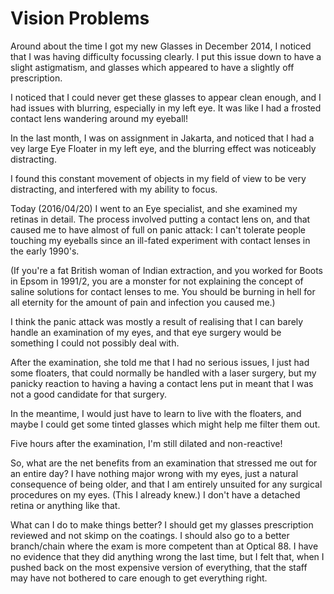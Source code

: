 # Vision Problems

Around about the time I got my new Glasses in December 2014, I noticed that I was having difficulty focussing clearly.  I put this issue down to have a slight astigmatism, and glasses which appeared to have a slightly off prescription.

I noticed that I could never get these glasses to appear clean enough, and I had issues with blurring, especially in my left eye. It was like I had a frosted contact lens wandering around my eyeball!

In the last month, I was on assignment in Jakarta, and noticed that I had a vey large Eye Floater in my left eye, and the blurring effect was noticeably distracting.  

I found this constant movement of objects in my field of view to be very distracting, and interfered with my ability to focus.

Today (2016/04/20) I went to an Eye specialist, and she examined my retinas in detail. The process involved putting a contact lens on, and that caused me to have almost of full on panic attack: I can't tolerate people touching my eyeballs since an ill-fated experiment with contact lenses in the early 1990's. 

(If you're a fat British woman of Indian extraction, and you worked for Boots in Epsom in 1991/2, you are a monster for not explaining the concept of saline solutions for contact lenses to me. You should be burning in hell for all eternity for the amount of pain and infection you caused me.)

I think the panic attack was mostly a result of realising that I can barely handle an examination of my eyes, and that eye surgery would be something I could not possibly deal with.

After the examination, she told me that I had no serious issues, I just had some floaters, that could normally be handled with a laser surgery, but my panicky reaction to having a having a contact lens put in meant that I was not a good candidate for that surgery.

In the meantime, I would just have to learn to live with the floaters, and maybe I could get some tinted glasses which might help me filter them out.

Five hours after the examination, I'm still dilated and non-reactive!

So, what are the net benefits from an examination that stressed me out for an entire day?  I have nothing major wrong with my eyes, just a natural consequence of being older, and that I am entirely unsuited for any surgical procedures on my eyes. (This I already knew.) I don't have a detached retina or anything like that.

What can I do to make things better?  I should get my glasses prescription reviewed and not skimp on the coatings. I should also go to a better branch/chain where the exam is more competent than at Optical 88.  I have no evidence that they did anything wrong the last time, but I felt that, when I pushed back on the most expensive version of everything, that the staff may have not bothered to care enough to get everything right.



